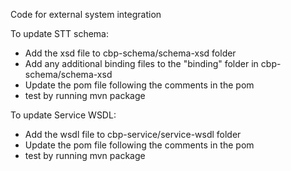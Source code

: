 Code for external system integration

To update STT schema:
- Add the xsd file to cbp-schema/schema-xsd folder
- Add any additional binding files to the "binding" folder in cbp-schema/schema-xsd
- Update the pom file following the comments in the pom
- test by running mvn package

To update Service WSDL:
- Add the wsdl file to cbp-service/service-wsdl folder
- Update the pom file following the comments in the pom
- test by running mvn package
